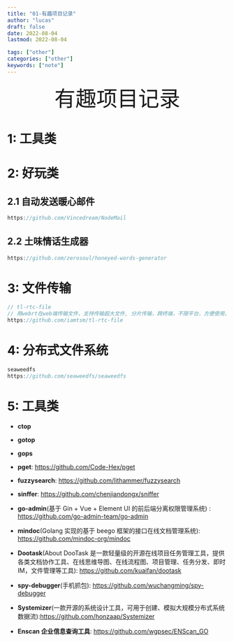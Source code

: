 ```yaml
---
title: "01-有趣项目记录"
author: "lucas"
draft: false
date: 2022-08-04
lastmod: 2022-08-04

tags: ["other"]
categories: ["other"]
keywords: ["note"]
---
```


<div align="center"><font size="35">有趣项目记录</font></div>

# 1: 工具类

# 2: 好玩类

## 2.1 自动发送暖心邮件

```go
https://github.com/Vincedream/NodeMail
```

## 2.2 土味情话生成器

```go
https://github.com/zerosoul/honeyed-words-generator
```

# 3: 文件传输

```go
// tl-rtc-file
// 用webrt在web端传输文件，支持传输超大文件, 分片传输，跨终端，不限平台，方便使用，内网不限速，支持私有部署
https://github.com/iamtsm/tl-rtc-file
```

# 4: 分布式文件系统

```go
seaweedfs
https://github.com/seaweedfs/seaweedfs
```

# 5: 工具类

- **ctop**
- **gotop**
- **gops**
- **pget**: https://github.com/Code-Hex/pget
- **fuzzysearch**: https://github.com/lithammer/fuzzysearch
- **sinffer**: https://github.com/chenjiandongx/sniffer

- **go-admin**(基于 Gin + Vue + Element UI 的前后端分离权限管理系统) : https://github.com/go-admin-team/go-admin

- **mindoc**(Golang 实现的基于 beego 框架的接口在线文档管理系统): https://github.com/mindoc-org/mindoc
- **Dootask**(About
  DooTask 是一款轻量级的开源在线项目任务管理工具，提供各类文档协作工具、在线思维导图、在线流程图、项目管理、任务分发、即时 IM，文件管理等工具): https://github.com/kuaifan/dootask

- **spy-debugger**(手机抓包): https://github.com/wuchangming/spy-debugger

- **Systemizer**(一款开源的系统设计工具，可用于创建、模拟大规模分布式系统数据流):https://github.com/honzaap/Systemizer

- **Enscan 企业信息查询工具**: https://github.com/wgpsec/ENScan_GO
